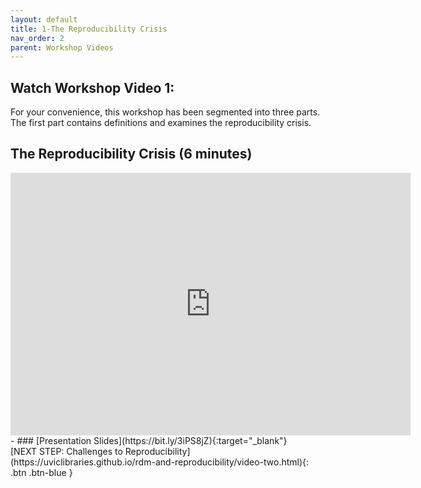 ```yaml
---
layout: default
title: 1-The Reproducibility Crisis
nav_order: 2
parent: Workshop Videos
---
```

## Watch Workshop Video 1:
For your convenience, this workshop has been segmented into three parts. The first part contains definitions and examines the reproducibility crisis.
<br>
## The Reproducibility Crisis (6 minutes)
<iframe height="420" width="640" allowfullscreen frameborder=0 src="https://echo360.ca/media/269f515f-c08c-4bcf-bb3f-9a5515af9992/public?autoplay=false&automute=false"></iframe>
- ### [Presentation Slides](https://bit.ly/3iPS8jZ){:target="_blank"} 
<br>
[NEXT STEP: Challenges to Reproducibility](https://uviclibraries.github.io/rdm-and-reproducibility/video-two.html){: .btn .btn-blue }
